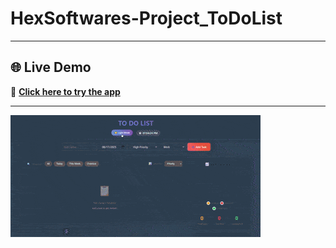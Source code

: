 # HexSoftwares-Project_ToDoList

---

## 🌐 Live Demo
🔗 **[Click here to try the app](https://kasi868.github.io/HexSoftwares-Project_ToDoList/)**

---

![JavaScript HexSoftwares-Project_ToDoList](HexSoftwares-Project_ToDoList.gif)
